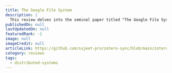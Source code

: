 ```yaml
---
title: The Google File System
description: |
  This review delves into the seminal paper titled "The Google File System"
publishedOn: null
lastUpdatedOn: null
featuredRank: -1
image: null
imageCredit: null
articleLink: https://github.com/sujeet-pro/zotero-sync/blob/main/zotero-attachments/research-papers/gfs-sosp2003.pdf
category: reviews
tags:
  - distributed-systems
---
```

